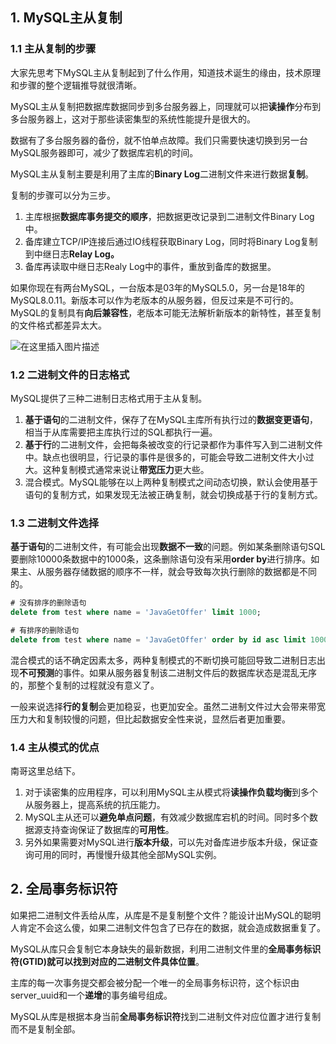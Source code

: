 ## 1. MySQL主从复制

### 1.1 主从复制的步骤

大家先思考下MySQL主从复制起到了什么作用，知道技术诞生的缘由，技术原理和步骤的整个逻辑推导就很清晰。

MySQL主从复制把数据库数据同步到多台服务器上，同理就可以把**读操作**分布到多台服务器上，这对于那些读密集型的系统性能提升是很大的。

数据有了多台服务器的备份，就不怕单点故障。我们只需要快速切换到另一台MySQL服务器即可，减少了数据库宕机的时间。

MySQL主从复制主要是利用了主库的**Binary Log**二进制文件来进行数据**复制**。

复制的步骤可以分为三步。

1. 主库根据**数据库事务提交的顺序**，把数据更改记录到二进制文件Binary Log中。
2. 备库建立TCP/IP连接后通过IO线程获取Binary Log，同时将Binary Log复制到中继日志**Relay Log。**
3. 备库再读取中继日志Realy Log中的事件，重放到备库的数据里。

如果你现在有两台MySQL，一台版本是03年的MySQL5.0，另一台是18年的MySQL8.0.11。新版本可以作为老版本的从服务器，但反过来是不可行的。MySQL的复制具有**向后兼容性**，老版本可能无法解析新版本的新特性，甚至复制的文件格式都差异太大。

![在这里插入图片描述](https://img-blog.csdnimg.cn/direct/a17801d54fb9409bbfd00e7010545ebe.png#pic_center)

### 1.2 二进制文件的日志格式

MySQL提供了三种二进制日志格式用于主从复制。

1. **基于语句**的二进制文件，保存了在MySQL主库所有执行过的**数据变更语句**，相当于从库需要把主库执行过的SQL都执行一遍。
2. **基于行**的二进制文件，会把每条被改变的行记录都作为事件写入到二进制文件中。缺点也很明显，行记录的事件是很多的，可能会导致二进制文件大小过大。这种复制模式通常来说让**带宽压力**更大些。
3. 混合模式。MySQL能够在以上两种复制模式之间动态切换，默认会使用基于语句的复制方式，如果发现无法被正确复制，就会切换成基于行的复制方式。

### 1.3 二进制文件选择

**基于语句**的二进制文件，有可能会出现**数据不一致**的问题。例如某条删除语句SQL要删除10000条数据中的1000条，这条删除语句没有采用**order by**进行排序。如果主、从服务器存储数据的顺序不一样，就会导致每次执行删除的数据都是不同的。

```sql
# 没有排序的删除语句
delete from test where name = 'JavaGetOffer' limit 1000;
```

```sql
# 有排序的删除语句
delete from test where name = 'JavaGetOffer' order by id asc limit 1000;
```

混合模式的话不确定因素太多，两种复制模式的不断切换可能回导致二进制日志出现**不可预测**的事件。如果从服务器复制该二进制文件后的数据库状态是混乱无序的，那整个复制的过程就没有意义了。

一般来说选择**行的复制**会更加稳妥，也更加安全。虽然二进制文件过大会带来带宽压力大和复制较慢的问题，但比起数据安全性来说，显然后者更加重要。

### 1.4 主从模式的优点

南哥这里总结下。

1. 对于读密集的应用程序，可以利用MySQL主从模式将**读操作负载均衡**到多个从服务器上，提高系统的抗压能力。
2. MySQL主从还可以**避免单点问题**，有效减少数据库宕机的时间。同时多个数据源支持查询保证了数据库的**可用性**。
3. 另外如果需要对MySQL进行**版本升级**，可以先对备库进步版本升级，保证查询可用的同时，再慢慢升级其他全部MySQL实例。

## 2. 全局事务标识符

如果把二进制文件丢给从库，从库是不是复制整个文件？能设计出MySQL的聪明人肯定不会这么傻，如果二进制文件包含了已存在的数据，就会造成数据重复了。

MySQL从库只会复制它本身缺失的最新数据，利用二进制文件里的**全局事务标识符(GTID)**就可以找到对应的二进制文件**具体位置**。

主库的每一次事务提交都会被分配一个唯一的全局事务标识符，这个标识由server_uuid和一个**递增**的事务编号组成。

MySQL从库是根据本身当前**全局事务标识符**找到二进制文件对应位置才进行复制而不是复制全部。